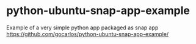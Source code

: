 # python-ubuntu-snap-app-example

Example of a very simple python app packaged as snap app
https://github.com/gocarlos/python-ubuntu-snap-app-example/
